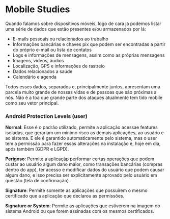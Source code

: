 # Mobile Studies 

Quando falamos sobre dispositivos móveis, logo de cara já podemos listar uma série de dados que estão presentes e/ou armazenados por lá:
- E-mails pessoais ou relacionados ao trabalho 
- Informações bancárias e chaves pix que podem ser encontradas a partir do próprio e-mail ou lista de contatos 
- Logs e informações de mensagens, assim como as próprias mensagens 
- Imagens, vídeos, áudios 
- Localização, GPS e informações de rastreio 
- Dados relacionados a saúde 
- Calendário e agenda 

Todos esses dados, separados e, principalmente juntos, apresentam uma parcela muito grande de nossas vidas e de pessoas que são próximas a nós. 
Não é a toa que grande parte dos ataques atualmente tem tido mobile como seu vetor principal. 


### Android Protection Levels (user) 

**Normal**: Esse é o padrão utilizado, permite a aplicação acessae features isoladas, que gerariam um mínimo risco as demais aplicações, ao usuário e ao sistema. E ele é garantido automaticamente pelo sistema, mas o user tem a permissão para fazer essas alterações na instalação e, hoje em dia, após também (GDPR e LGPD). 

**Perigoso**: Permite a aplicaçãp performar certas operações que podem custar ao usuário algum dano maior, como transações bancárias (compras dentro do app), ter acesso e modificar dados do usuário que podem causar algum dano, e isso precisa ser explicitamente aprovado pelo usuário em questão (tela de confirmação). 
 
**Signature**: Permite somente as aplicações que possuírem o mesmo certificado que a aplicação que declarou as permissões. 

**Signature or System**: Permite as aplicações que estiverem na imagem do sistema Android ou que forem assinadas com os mesmos certificados. 
